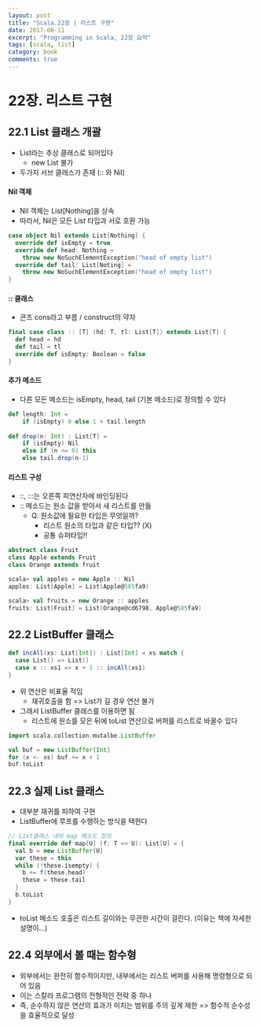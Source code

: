 ```yaml
---
layout: post
title: "Scala.22장 | 리스트 구현"
date: 2017-08-11
excerpt: "Programming in Scala, 22장 요약"
tags: [scala, list]
category: book
comments: true
---
```


# 22장. 리스트 구현

## 22.1 List 클래스 개괄

- List라는 추상 클래스로 되어있다 
  - new List 불가
- 두가지 서브 클래스가 존재 (:: 와 Nil)

#### Nil 객체

- Nil 객체는 List[Nothing]을 상속
- 따라서, Nil은 모든 List 타입과 서로 호환 가능

```scala
case object Nil extends List[Nothing] {
  override def isEmpty = true
  override def head: Nothing =
  	throw new NoSuchElementException("head of empty list")
  override def tail: List[Noting] =
  	throw new NoSuchElementException("head of empty list")
}
```

#### :: 클래스

- 콘즈 cons라고 부름 / construct의 약자

```scala
final case class :: [T] (hd: T, tl: List[T]) extends List[T] {
  def head = hd
  def tail = tl
  override def isEmpty: Boolean = false
}
```



#### 추가 메소드

- 다른 모든 메소드는 isEmpty, head, tail (기본 메소드)로 정의할 수 있다

```scala
def length: Int =
	if (isEmpty) 0 else 1 + tail.length
	
def drop(n: Int) : List[T] =
	if (isEmpty) Nil
	else if (n <= 0) this
	else tail.drop(n-1)
```



#### 리스트 구성

- ::, :::는 오른쪽 피연산자에 바인딩된다
- :: 메소드는 원소 값을 받아서 새 리스트를 만듦
  - Q. 원소값에 필요한 타입은 무엇일까?
    - 리스트 원소의 타입과 같은 타입?? (X)
    - 공통 슈퍼타입!!

```scala
abstract class Fruit
class Apple extends Fruit
class Orange extends fruit
```

```scala
scala> val apples = new Apple :: Nil
apples: List[Apple] = List(Apple@585fa9)

scala> val fruits = new Orange :: apples
fruits: List[Fruit] = List(Orange@cd6798, Apple@585fa9)
```



## 22.2 ListBuffer 클래스

```scala
def incAll(xs: List[Int]) : List[Int] = xs match {
  case List() => List()
  case x :: xs1 => x + 1 :: incAll(xs1)
}
```

- 위 연산은 비표율 적임
  - 재귀호출을 함 => List가 길 경우 연산 불가
- 그래서 ListBuffer 클래스를 이용하면 됨
  - 리스트에 원소를 모은 뒤에 toList 연산으로 버퍼를 리스트로 바꿀수 있다

```scala
import scala.collection.mutalbe.ListBuffer

val buf = new ListBuffer[Int]
for (x <- xs) buf += x + 1
buf.toList
```



## 22.3 실제 List 클래스

- 대부분 재귀를 피하여 구현
- ListBuffer에 루프를 수행하는 방식을 택한다

```scala
// List클래스 내의 map 메소드 정의
final override def map[U] (f: T => U): List[U] = {
  val b = new ListBuffer[U]
  var these = this
  while (!these.isempty) {
    b += f(these.head)
    these = these.tail
  }
  b.toList
}
```

- toList 메소드 호출은 리스트 길이와는 무관한 시간이 걸린다. (이유는 책에 자세한 설명이...)



## 22.4 외부에서 볼 때는 함수형

- 외부에서는 완전히 함수적이지만, 내부에서는 리스트 버퍼를 사용해 명령형으로 되어 있음
- 이는 스칼라 프로그램의 전형적인 전략 중 하나
- 즉, 순수하지 않은 연산의 효과가 미치는 범위를 주의 깊게 제한 => 함수적 순수성을 효율적으로 달성
